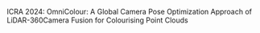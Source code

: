 ICRA 2024: OmniColour: A Global Camera Pose Optimization Approach of LiDAR-360Camera Fusion for Colourising Point Clouds

